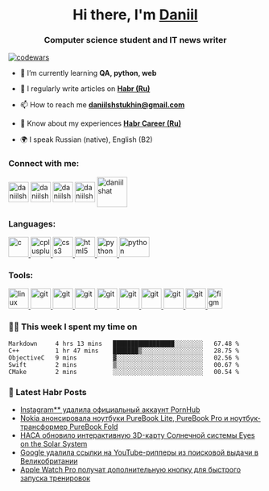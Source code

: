 <h1 align="center">Hi there, I'm <a href="https://daniilshat.ru/" target="_blank">Daniil</a> </h1>
<h3 align="center">Computer science student and IT news writer</h3>

[![codewars](https://www.codewars.com/users/daniilshat/badges/small)](https://www.codewars.com/users/daniilshat)  


- 🌱 I’m currently learning **QA, python, web**

- 📝 I regularly write articles on [**Habr (Ru)**](https://habr.com/ru/users/daniilshat/posts/)

- 📫 How to reach me **daniilshstukhin@gmail.com**

- 📄 Know about my experiences [**Habr Career (Ru)**](https://career.habr.com/daniilshat)

- 🌍 I speak Russian (native), English (B2)

### Connect with me:
<p align="left">
<a href="https://t.me/wa1pper" target="blank"><img align="center" src="https://raw.githubusercontent.com/daniilshat/daniilshat/2d7eafe5250314b3d422c86b35de062e0f1f5178/icons/Telegram.svg" alt="daniilshat" height="40" width="40" /></a>
<a href="https://vk.com/daniilshat" target="blank"><img align="center" src="https://raw.githubusercontent.com/daniilshat/daniilshat/2d7eafe5250314b3d422c86b35de062e0f1f5178/icons/vk.svg" alt="daniilshat" height="40" width="40" /></a>
<a href="https://codepen.io/daniilshat" target="blank"><img align="center" src="https://raw.githubusercontent.com/daniilshat/daniilshat/2d7eafe5250314b3d422c86b35de062e0f1f5178/icons/codepen.svg" alt="daniilshat" height="40" width="40" /></a>
<a href="https://open.spotify.com/user/p0dhegmrdlyqah3o1od5aypb0?si=M-nsOUPpQLuqfVTpim6CEg&utm_source=copy-link" target="blank"><img align="center" src="https://raw.githubusercontent.com/daniilshat/daniilshat/5d465d2dc41025f6921c12e40cf3fa0a40b5bddb/icons/spotify-2.svg" alt="daniilshat" height="40" width="40" /></a>
<a href="https://habr.com/ru/users/daniilshat/posts/" target="blank"><img align="center" src="https://raw.githubusercontent.com/daniilshat/daniilshat/d71898e2a08f31fd3f9512a9d30d3cb1d025a649/icons/habr.svg" alt="daniilshat" height="60" width="60" /></a>
</p>

### Languages:
<p align="left"> 
<a href="https://www.cprogramming.com/" target="_blank" rel="noreferrer"> <img src="https://raw.githubusercontent.com/daniilshat/daniilshat/2d7eafe5250314b3d422c86b35de062e0f1f5178/icons/C.svg" alt="c" width="40" height="40"/> </a> 
<a href="https://www.w3schools.com/cpp/" target="_blank" rel="noreferrer"> <img src="https://raw.githubusercontent.com/daniilshat/daniilshat/2d7eafe5250314b3d422c86b35de062e0f1f5178/icons/C%2B%2B.svg" alt="cplusplus" width="40" height="40"/> </a> 
<a href="https://www.w3schools.com/css/" target="_blank" rel="noreferrer"> <img src="https://raw.githubusercontent.com/daniilshat/daniilshat/2d7eafe5250314b3d422c86b35de062e0f1f5178/icons/CSS3.svg" alt="css3" width="40" height="40"/> </a> 
<a href="https://www.w3.org/html/" target="_blank" rel="noreferrer"> <img src="https://raw.githubusercontent.com/daniilshat/daniilshat/2d7eafe5250314b3d422c86b35de062e0f1f5178/icons/HTML5.svg" alt="html5" width="40" height="40"/> </a> 
<a href="https://www.python.org" target="_blank" rel="noreferrer"> <img src="https://raw.githubusercontent.com/daniilshat/daniilshat/2d7eafe5250314b3d422c86b35de062e0f1f5178/icons/python.svg" alt="python" width="40" height="40"/> </a> 
<a href="https://www.markdownguide.org/basic-syntax/" target="_blank" rel="noreferrer"> <img src="https://raw.githubusercontent.com/daniilshat/daniilshat/c74242689872258d4882fe938a6257c2da710353/icons/markdown-white.svg" alt="python" width="60" height="40"/> </a> 
</p>

### Tools:
<p align="left"> 
<a href="https://www.linux.org/" target="_blank" rel="noreferrer"> <img src="https://raw.githubusercontent.com/daniilshat/daniilshat/2d7eafe5250314b3d422c86b35de062e0f1f5178/icons/linux.svg" alt="linux" width="40" height="40"/> </a> 
<a href="http://www.gnu.org/software/bash/" target="_blank" rel="noreferrer"> <img src="https://raw.githubusercontent.com/daniilshat/daniilshat/2583381c09497c680369e95dce7e029d93484d94/icons/Bash.svg" alt="git" width="40" height="40"/> </a> 
<a href="https://git-scm.com/" target="_blank" rel="noreferrer"> <img src="https://raw.githubusercontent.com/daniilshat/daniilshat/2d7eafe5250314b3d422c86b35de062e0f1f5178/icons/git.svg" alt="git" width="40" height="40"/> </a> 
<a href="https://www.jetbrains.com/pycharm/" target="_blank" rel="noreferrer"> <img src="https://raw.githubusercontent.com/daniilshat/daniilshat/2583381c09497c680369e95dce7e029d93484d94/icons/PyCharm.svg" alt="git" width="40" height="40"/> </a> 
<a href="https://www.jetbrains.com/clion/" target="_blank" rel="noreferrer"> <img src="https://raw.githubusercontent.com/daniilshat/daniilshat/2583381c09497c680369e95dce7e029d93484d94/icons/clion.svg" alt="git" width="40" height="40"/> </a> 
<a href="https://www.jetbrains.com/webstorm/" target="_blank" rel="noreferrer"> <img src="https://raw.githubusercontent.com/daniilshat/daniilshat/2583381c09497c680369e95dce7e029d93484d94/icons/WebStorm.svg" alt="git" width="40" height="40"/> </a> 
<a href="https://code.visualstudio.com/" target="_blank" rel="noreferrer"> <img src="https://raw.githubusercontent.com/daniilshat/daniilshat/2583381c09497c680369e95dce7e029d93484d94/icons/VS-code.svg" alt="git" width="40" height="40"/> </a> 
<a href="https://jupyter.org/" target="_blank" rel="noreferrer"> <img src="https://raw.githubusercontent.com/daniilshat/daniilshat/2583381c09497c680369e95dce7e029d93484d94/icons/Jupyter.svg" alt="git" width="40" height="40"/> </a> 
<a href="https://www.gitkraken.com/" target="_blank" rel="noreferrer"> <img src="https://raw.githubusercontent.com/daniilshat/daniilshat/2583381c09497c680369e95dce7e029d93484d94/icons/gitkraken.svg" alt="git" width="40" height="40"/> </a> 
<a href="https://www.figma.com/" target="_blank" rel="noreferrer"> <img src="https://raw.githubusercontent.com/daniilshat/daniilshat/2d7eafe5250314b3d422c86b35de062e0f1f5178/icons/figma.svg" alt="figma" width="30" height="40"/> </a> 
</p>


### 🧑‍💻 This week I spent my time on
<!--START_SECTION:waka-->

```text
Markdown     4 hrs 13 mins   █████████████████░░░░░░░░   67.48 %
C++          1 hr 47 mins    ███████▒░░░░░░░░░░░░░░░░░   28.75 %
ObjectiveC   9 mins          ▓░░░░░░░░░░░░░░░░░░░░░░░░   02.56 %
Swift        2 mins          ▒░░░░░░░░░░░░░░░░░░░░░░░░   00.67 %
CMake        2 mins          ░░░░░░░░░░░░░░░░░░░░░░░░░   00.54 %
```

<!--END_SECTION:waka-->

### 📃 Latest Habr Posts  
<!-- BLOG-POST-LIST:START -->
- [Instagram** удалила официальный аккаунт PornHub](https://habr.com/ru/post/686636/)
- [Nokia анонсировала ноутбуки PureBook Lite, PureBook Pro и ноутбук-трансформер PureBook Fold](https://habr.com/ru/post/686548/)
- [НАСА обновило интерактивную 3D-карту Солнечной системы Eyes on the Solar System](https://habr.com/ru/post/686494/)
- [Google удалила ссылки на YouTube-рипперы из поисковой выдачи в Великобритании](https://habr.com/ru/post/686482/)
- [Apple Watch Pro получат дополнительную кнопку для быстрого запуска тренировок](https://habr.com/ru/post/686458/)
<!-- BLOG-POST-LIST:END -->  
